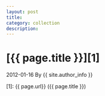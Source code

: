 ```yaml
---
layout: post
title: 
category: collection
description: 
---
```

# [{{ page.title }}][1]
2012-01-16 By {{ site.author_info }}


[1]:    {{ page.url}}  ({{ page.title }})
